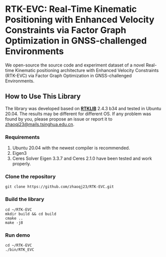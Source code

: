 # RTK-EVC: Real-Time Kinematic Positioning with Enhanced Velocity Constraints via Factor Graph Optimization in GNSS-challenged Environments
We open-source the source code and experiment dataset of a novel Real-time Kinematic positioning architecture with Enhanced Velocity Constraints (RTK-EVC) via Factor Graph Optimization in GNSS-challenged Environments.
## How to Use This Library
The library was developed based on  **[RTKLIB](https://github.com/tomojitakasu/RTKLIB)**  2.4.3 b34 and tested in Ubuntu 20.04. The results may be different for different OS. If any problem was found by you, please propose an issue or report it to zhaoqj23@mails.tsinghua.edu.cn.
### Requirements
1) Ubuntu 20.04 with the newest compiler is recommended.
2) Eigen3
3) Ceres Solver
Eigen 3.3.7 and Ceres 2.1.0 have been tested and work properly.
### Clone the repository
```git clone https://github.com/zhaoqj23/RTK-EVC.git```
### Build the library
```
cd ~/RTK-EVC
mkdir build && cd build
cmake ..
make -j8
```
### Run demo
```
cd ~/RTK-EVC
./bin/RTK_EVC
```
